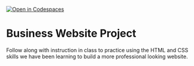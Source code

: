 [![Open in Codespaces](https://classroom.github.com/assets/launch-codespace-2972f46106e565e64193e422d61a12cf1da4916b45550586e14ef0a7c637dd04.svg)](https://classroom.github.com/open-in-codespaces?assignment_repo_id=18520760)
# Business Website Project
Follow along with instruction in class to practice using the HTML and CSS skills we have been learning to build a more professional looking website.
